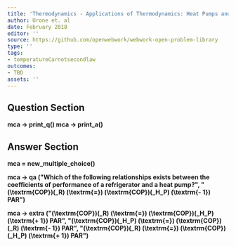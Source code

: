 ```yaml
---
title: 'Thermodynamics - Applications of Thermodynamics: Heat Pumps and Refrigerators'
author: Urone et. al
date: February 2018
editor: ''
source: https://github.com/openwebwork/webwork-open-problem-library
type: ''
tags:
- temperatureCarnotsecondlaw
outcomes:
- TBD
assets: ''
---
```


## Question Section 

<b>
 mca -> print_q()
 mca -> print_a()



## Answer Section

mca = new_multiple_choice()

mca -> qa ("Which of the following relationships exists between the coefficients of performance of a refrigerator and a heat pump?", "\(\textrm{COP}\)\(_R\) \(\textrm{=}\) \(\textrm{COP}\)\(_H_P\) \(\textrm{- 1}\) PAR")

mca -> extra ("\(\textrm{COP}\)\(_R\) \(\textrm{=}\) \(\textrm{COP}\)\(_H_P\) \(\textrm{+ 1}\) PAR", "\(\textrm{COP}\)\(_H_P\) \(\textrm{=}\) \(\textrm{COP}\)\(_R\) \(\textrm{- 1}\) PAR", "\(\textrm{COP}\)\(_R\) \(\textrm{=}\) \(\textrm{COP}\)\(_H_P\) \(\textrm{+ 1}\) PAR")